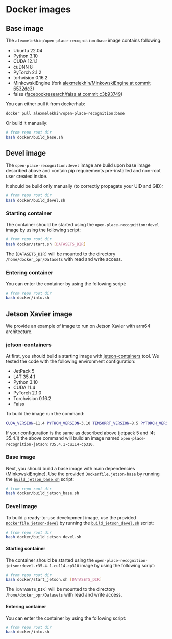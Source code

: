 # Docker images

## Base image

The `alexmelekhin/open-place-recognition:base` image contains following:

- Ubuntu 22.04
- Python 3.10
- CUDA 12.1.1
- cuDNN 8
- PyTorch 2.1.2
- torhvision 0.16.2
- MinkowskiEngine (fork [alexmelekhin/MinkowskiEngine at commit 6532dc3](https://github.com/alexmelekhin/MinkowskiEngine/tree/6532dc3599947bf694f61b800133ebaef9bf6ae6))
- faiss ([facebookresearch/faiss at commit c3b93749](https://github.com/facebookresearch/faiss/tree/c3b9374984208f37484fb7b86c44345729592835))

You can either pull it from dockerhub:

```bash
docker pull alexmelekhin/open-place-recognition:base
```

Or build it manually:

```bash
# from repo root dir
bash docker/build_base.sh
```

## Devel image

The `open-place-recognition:devel` image are build upon base image described above and contain pip requirements pre-installed and non-root user created inside.

It should be build only manually (to correctly propagate your UID and GID):

```bash
# from repo root dir
bash docker/build_devel.sh
```

### Starting container

The container should be started using the `open-place-recognition:devel` image by using the following script:

```bash
# from repo root dir
bash docker/start.sh [DATASETS_DIR]
```

The `[DATASETS_DIR]` will be mounted to the directory `/home/docker_opr/Datasets` with read and write access.

### Entering container

You can enter the container by using the following script:

```bash
# from repo root dir
bash docker/into.sh
```

## Jetson Xavier image

We provide an example of image to run on Jetson Xavier with arm64 architecture.

### jetson-containers

At first, you should build a starting image with [jetson-containers](https://github.com/dusty-nv/jetson-containers) tool.
We tested the code with the following environment configuration:

- JetPack 5
- L4T 35.4.1
- Python 3.10
- CUDA 11.4
- PyTorch 2.1.0
- Torchvision 0.16.2
- Faiss

To build the image run the command:

```bash
CUDA_VERSION=11.4 PYTHON_VERSION=3.10 TENSORRT_VERSION=8.5 PYTORCH_VERSION=2.1 TORCHVISION_VERSION=0.16.2 jetson-containers build --name=open-place-recognition-jetson tensorrt pytorch torchvision faiss
```

If your configuration is the same as described above (jetpack 5 and l4t 35.4.1) the above command will build an image named `open-place-recognition-jetson:r35.4.1-cu114-cp310`.

### Base image

Next, you should build a base image with main dependencies (MinkowskiEngine).
Use the provided [`Dockerfile.jetson-base`](Dockerfile.jetson-base) by running the [`build_jetson_base.sh`](build_jetson_base.sh) script:

```bash
# from repo root dir
bash docker/build_jetson_base.sh
```

### Devel image

To build a ready-to-use development image, use the provided [`Dockerfile.jetson-devel`](Dockerfile.jetson-devel) by running the [`build_jetson_devel.sh`](build_jetson_devel.sh) script:

```bash
# from repo root dir
bash docker/build_jetson_devel.sh
```

#### Starting container

The container should be started using the `open-place-recognition-jetson:devel-r35.4.1-cu114-cp310` image by using the following script:

```bash
# from repo root dir
bash docker/start_jetson.sh [DATASETS_DIR]
```

The `[DATASETS_DIR]` will be mounted to the directory `/home/docker_opr/Datasets` with read and write access.

#### Entering container

You can enter the container by using the following script:

```bash
# from repo root dir
bash docker/into.sh
```
